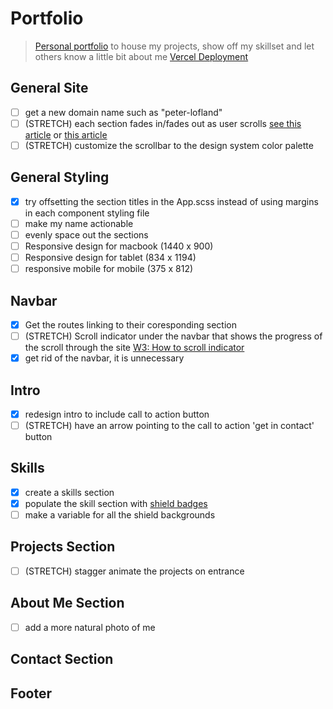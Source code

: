 # Portfolio

> [Personal portfolio](https://personal-portfolio-cyan.vercel.app/) to house my projects, show off my skillset and let others know a little bit about me
> [Vercel Deployment](https://vercel.com/plofland/personal-portfolio/FNbipnayPjjjJtN5rCfKmqX6SE6C)
## General Site

- [ ] get a new domain name such as "peter-lofland"
- [ ] (STRETCH) each section fades in/fades out as user scrolls [see this article](https://www.superhi.com/library/posts/how-to-add-web-design-elements-that-fade-in-and-out-on-scroll) or [this article](https://blog.hubspot.com/website/css-fade-in)
- [ ] (STRETCH) customize the scrollbar to the design system color palette

## General Styling

- [x] try offsetting the section titles in the App.scss instead of using margins in each component styling file
- [ ] make my name actionable
- [ ] evenly space out the sections
- [ ] Responsive design for macbook (1440 x 900)
- [ ] Responsive design for tablet (834 x 1194)
- [ ] responsive mobile for mobile (375 x 812)

## Navbar
- [x] Get the routes linking to their coresponding section
- [ ] (STRETCH) Scroll indicator under the navbar that shows the progress of the scroll through the site [W3: How to scroll indicator](https://www.w3schools.com/howto/howto_js_scroll_indicator.asp)
- [x] get rid of the navbar, it is unnecessary

## Intro
- [x] redesign intro to include call to action button
- [ ] (STRETCH) have an arrow pointing to the call to action 'get in contact' button

## Skills
 - [x] create a skills section
 - [x] populate the skill section with [shield badges](https://shields.io/)
 - [ ] make a variable for all the shield backgrounds

## Projects Section

- [ ] (STRETCH) stagger animate the projects on entrance

## About Me Section

- [ ] add a more natural photo of me

## Contact Section

## Footer
